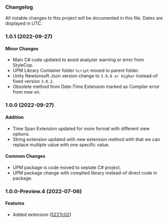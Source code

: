 ### Changelog

All notable changes to this project will be documented in this file. Dates are displayed in UTC.


### 1.0.1 (2022-09-27)

#### Minor Changes
* Main C# code updated to avoid analyzer warning or error from StyleCop.
* UPM Library Container folder `Script` moved to parent folder.
* Unity Newtonsoft Json version change to `3.0.0 or Higher` instead-of fixed version `3.0.2`.
* Obsolete method from Date-Time Extension marked as Complier error from now on.

### 1.0.0 (2022-09-27)

#### Addition
* Time Span Extension updated for more format with different view options.
* String extension updated with new extension method with that we can replace multiple value with one specific value.

#### Common Changes
* UPM package is code moved to septate C# project.
* UPM package change with complied library instead-of direct code in package.

### 1.0.0-Preview.4 (2022-07-06)

#### Features

* Added extension ([5227c02](https://github.com/PAHeartBeat/iPAHearbeat-Core-Extensions/commit/5227c025a1daea38edca694e2d6c4b03817841cb))
